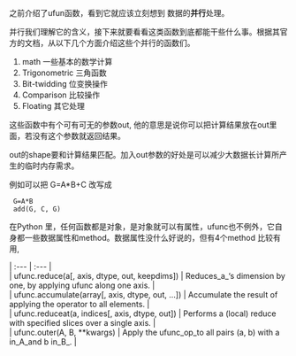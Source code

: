 之前介绍了ufun函数，看到它就应该立刻想到 数据的**并行**处理。

并行我们理解它的含义，接下来就要看看这类函数到底都能干些什么事。根据其官方的文档，从以下几个方面介绍这些个并行的函数们。

1. math 一些基本的数学计算
2. Trigonometric 三角函数
3. Bit-twidding 位变换操作
4. Comparison 比较操作
5. Floating 其它处理

这些函数中有个可有可无的参数out, 他的意思是说你可以把计算结果放在out里面，若没有这个参数就返回结果。

out的shape要和计算结果匹配。加入out参数的好处是可以减少大数据长计算所产生的临时内存需求。

例如可以把 G=A\*B+C 改写成

```
 G=A*B
 add(G, C, G)
```

在Python 里，任何函数都是对象，是对象就可以有属性，ufunc也不例外，它自身都一些数据属性和method。数据属性没什么好说的，但有4个method 比较有用,

\| :--- \| :--- \|  
\| ufunc.reduce\(a\[, axis, dtype, out, keepdims\]\) \| Reduces_a_‘s dimension by one, by applying ufunc along one axis. \|  
\| ufunc.accumulate\(array\[, axis, dtype, out, ...\]\) \| Accumulate the result of applying the operator to all elements. \|  
\| ufunc.reduceat\(a, indices\[, axis, dtype, out\]\) \| Performs a \(local\) reduce with specified slices over a single axis. \|  
\| ufunc.outer\(A, B, \*\*kwargs\) \| Apply the ufunc_op\_to all pairs \(a, b\) with a in\_A\_and b in\_B_. \|

